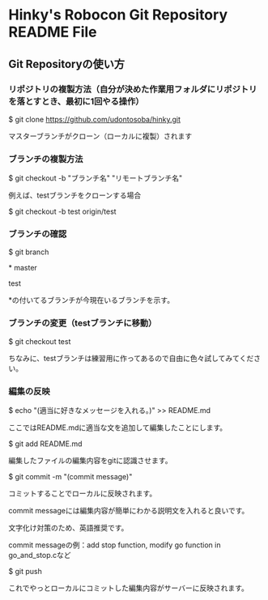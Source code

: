 # Hinky's Robocon Git Repository README File
## Git Repositoryの使い方
### リポジトリの複製方法（自分が決めた作業用フォルダにリポジトリを落とすとき、最初に1回やる操作）
$ git clone https://github.com/udontosoba/hinky.git

マスターブランチがクローン（ローカルに複製）されます

### ブランチの複製方法
$ git checkout -b "ブランチ名" "リモートブランチ名"

例えば、testブランチをクローンする場合

$ git checkout -b test origin/test

### ブランチの確認
$ git branch

\* master

  test

\*の付いてるブランチが今現在いるブランチを示す。

### ブランチの変更（testブランチに移動）
$ git checkout test

ちなみに、testブランチは練習用に作ってあるので自由に色々試してみてください。

### 編集の反映
$ echo "(適当に好きなメッセージを入れる。)" >> README.md

ここではREADME.mdに適当な文を追加して編集したことにします。

$ git add README.md

編集したファイルの編集内容をgitに認識させます。

$ git commit -m "(commit message)"

コミットすることでローカルに反映されます。

commit messageには編集内容が簡単にわかる説明文を入れると良いです。

文字化け対策のため、英語推奨です。

commit messageの例：add stop function, modify go function in go_and_stop.cなど

$ git push

これでやっとローカルにコミットした編集内容がサーバーに反映されます。
